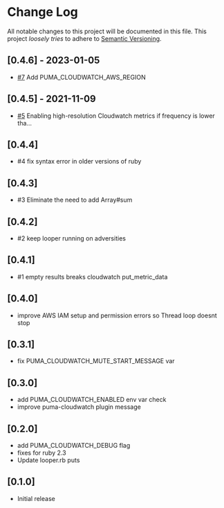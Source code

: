 # Change Log

All notable changes to this project will be documented in this file.
This project *loosely tries* to adhere to [Semantic Versioning](http://semver.org/).

## [0.4.6] - 2023-01-05
- [#7](https://github.com/tongueroo/puma-cloudwatch/pull/7) Add PUMA_CLOUDWATCH_AWS_REGION

## [0.4.5] - 2021-11-09
- [#5](https://github.com/boltops-tools/puma-cloudwatch/pull/5) Enabling high-resolution Cloudwatch metrics if frequency is lower tha…

## [0.4.4]
- #4 fix syntax error in older versions of ruby

## [0.4.3]
- #3 Eliminate the need to add Array#sum

## [0.4.2]
- #2 keep looper running on adversities

## [0.4.1]
- #1 empty results breaks cloudwatch put_metric_data

## [0.4.0]
- improve AWS IAM setup and permission errors so Thread loop doesnt stop

## [0.3.1]
- fix PUMA_CLOUDWATCH_MUTE_START_MESSAGE var

## [0.3.0]
- add PUMA\_CLOUDWATCH\_ENABLED env var check
- improve puma-cloudwatch plugin message

## [0.2.0]
- add PUMA\_CLOUDWATCH\_DEBUG flag
- fixes for ruby 2.3
- Update looper.rb puts

## [0.1.0]
- Initial release
